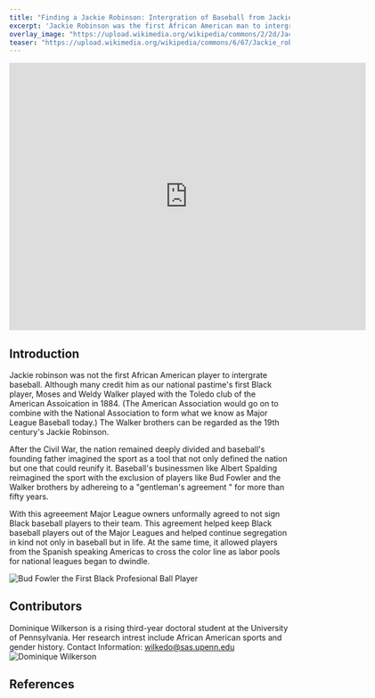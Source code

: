 ```yaml
---
title: "Finding a Jackie Robinson: Intergration of Baseball from Jackie Robinson to Hank Aaron"
excerpt: 'Jackie Robinson was the first African American man to intergrate Major League Baseball, but many tried before him and many came after him. He opened the door for many African American ballplayers, but the opening of this door came at both a personal and communal cost.'
overlay_image: "https://upload.wikimedia.org/wikipedia/commons/2/2d/Jackie_Robinson%2C_Brooklyn_Dodgers%2C_1954.jpg"
teaser: "https://upload.wikimedia.org/wikipedia/commons/6/67/Jackie_robinson_story.jpg"
---
```

<iframe src="https://www.exhibit.so/exhibits/dKMpblRlVtFVeiUT3JHB?embedded=true" width="640" height="480" allowfullscreen allow="autoplay" frameborder="0"></iframe>

## Introduction
Jackie robinson was not the first African American player to intergrate baseball. Although many credit him as our national pastime's first Black player, Moses and Weldy Walker played with the Toledo club of the American Assoication in 1884. (The American Association would go on to combine with the National Association to form what we know as Major League Baseball today.) The Walker brothers can be regarded as the 19th century's Jackie Robinson. 

After the Civil War, the nation remained deeply divided and baseball's founding father imagined the sport as a tool that not only defined the nation but one that could  reunify it. Baseball's businessmen like Albert Spalding reimagined the sport with the exclusion of players like Bud Fowler and the Walker brothers by adhereing to a "gentleman's agreement " for more than fifty years.

With this agreeement Major League owners unformally agreed to not  sign Black baseball players to their team. This agreement helped keep Black baseball players out of the Major Leagues and helped continue segregation in kind not only in baseball but in life. At the same time, it allowed players from the Spanish speaking Americas to cross the color line as labor pools for national leagues began to dwindle. 

![Bud Fowler the First Black Profesional Ball Player](https://upload.wikimedia.org/wikipedia/commons/9/96/Bud_Fowler.jpg) 

## Contributors 
  Dominique Wilkerson is a rising third-year doctoral student at the University of Pennsylvania. Her research intrest include African American sports and gender history.
  Contact Information: wilkedo@sas.upenn.edu
  ![Dominique Wilkerson](https://upload.wikimedia.org/wikipedia/commons/8/8f/Fiori_di_Lavanda.jpg)
## References

[^1]: Here is a footnote example.
[^2]: Here is another footnote example.

